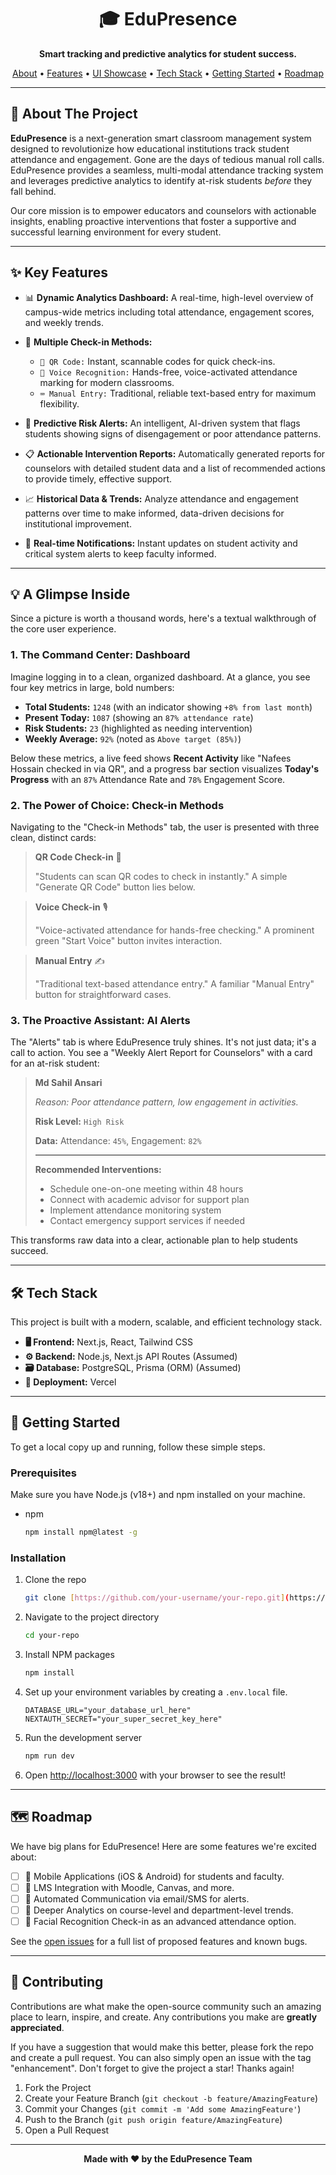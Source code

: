 <div align="center">

# 🎓 EduPresence

**Smart tracking and predictive analytics for student success.**

</div>

<div align="center">
  <a href="#-about-the-project">About</a> •
  <a href="#-key-features">Features</a> •
  <a href="#-a-glimpse-inside">UI Showcase</a> •
  <a href="#-tech-stack">Tech Stack</a> •
  <a href="#-getting-started">Getting Started</a> •
  <a href="#-roadmap">Roadmap</a>
</div>

---

## 📖 About The Project

**EduPresence** is a next-generation smart classroom management system designed to revolutionize how educational institutions track student attendance and engagement. Gone are the days of tedious manual roll calls. EduPresence provides a seamless, multi-modal attendance tracking system and leverages predictive analytics to identify at-risk students *before* they fall behind.

Our core mission is to empower educators and counselors with actionable insights, enabling proactive interventions that foster a supportive and successful learning environment for every student.

---

## ✨ Key Features

* 📊 **Dynamic Analytics Dashboard:** A real-time, high-level overview of campus-wide metrics including total attendance, engagement scores, and weekly trends.

* 📲 **Multiple Check-in Methods:**
    * `📱 QR Code:` Instant, scannable codes for quick check-ins.
    * `🎤 Voice Recognition:` Hands-free, voice-activated attendance marking for modern classrooms.
    * `⌨️ Manual Entry:` Traditional, reliable text-based entry for maximum flexibility.

* 🤖 **Predictive Risk Alerts:** An intelligent, AI-driven system that flags students showing signs of disengagement or poor attendance patterns.

* 📋 **Actionable Intervention Reports:** Automatically generated reports for counselors with detailed student data and a list of recommended actions to provide timely, effective support.

* 📈 **Historical Data & Trends:** Analyze attendance and engagement patterns over time to make informed, data-driven decisions for institutional improvement.

* 🔔 **Real-time Notifications:** Instant updates on student activity and critical system alerts to keep faculty informed.

---

## 💡 A Glimpse Inside

Since a picture is worth a thousand words, here's a textual walkthrough of the core user experience.

### 1. The Command Center: Dashboard

Imagine logging in to a clean, organized dashboard. At a glance, you see four key metrics in large, bold numbers:

* **Total Students:** `1248` (with an indicator showing `+8% from last month`)
* **Present Today:** `1087` (showing an `87% attendance rate`)
* **Risk Students:** `23` (highlighted as needing intervention)
* **Weekly Average:** `92%` (noted as `Above target (85%)`)

Below these metrics, a live feed shows **Recent Activity** like "Nafees Hossain checked in via QR", and a progress bar section visualizes **Today's Progress** with an `87%` Attendance Rate and `78%` Engagement Score.

### 2. The Power of Choice: Check-in Methods

Navigating to the "Check-in Methods" tab, the user is presented with three clean, distinct cards:

> **QR Code Check-in** 🤳
>
> "Students can scan QR codes to check in instantly." A simple "Generate QR Code" button lies below.

> **Voice Check-in** 🎙️
>
> "Voice-activated attendance for hands-free checking." A prominent green "Start Voice" button invites interaction.

> **Manual Entry** ✍️
>
> "Traditional text-based attendance entry." A familiar "Manual Entry" button for straightforward cases.

### 3. The Proactive Assistant: AI Alerts

The "Alerts" tab is where EduPresence truly shines. It's not just data; it's a call to action. You see a "Weekly Alert Report for Counselors" with a card for an at-risk student:

> **Md Sahil Ansari**
>
> *Reason: Poor attendance pattern, low engagement in activities.*
>
> **Risk Level:** `High Risk`
>
> **Data:** Attendance: `45%`, Engagement: `82%`
>
> ---
>
> **Recommended Interventions:**
> * Schedule one-on-one meeting within 48 hours
> * Connect with academic advisor for support plan
> * Implement attendance monitoring system
> * Contact emergency support services if needed

This transforms raw data into a clear, actionable plan to help students succeed.

---

## 🛠️ Tech Stack

This project is built with a modern, scalable, and efficient technology stack.

* **🖥️ Frontend:** Next.js, React, Tailwind CSS
* **⚙️ Backend:** Node.js, Next.js API Routes (Assumed)
* **🗃️ Database:** PostgreSQL, Prisma (ORM) (Assumed)
* **🚀 Deployment:** Vercel

---

## 🏁 Getting Started

To get a local copy up and running, follow these simple steps.

### Prerequisites

Make sure you have Node.js (v18+) and npm installed on your machine.
* npm
    ```sh
    npm install npm@latest -g
    ```

### Installation

1.  Clone the repo
    ```sh
    git clone [https://github.com/your-username/your-repo.git](https://github.com/your-username/your-repo.git)
    ```
2.  Navigate to the project directory
    ```sh
    cd your-repo
    ```
3.  Install NPM packages
    ```sh
    npm install
    ```
4.  Set up your environment variables by creating a `.env.local` file.
    ```env
    DATABASE_URL="your_database_url_here"
    NEXTAUTH_SECRET="your_super_secret_key_here"
    ```
5.  Run the development server
    ```sh
    npm run dev
    ```
6.  Open [http://localhost:3000](http://localhost:3000) with your browser to see the result!

---

## 🗺️ Roadmap

We have big plans for EduPresence! Here are some features we're excited about:

-   [ ] 📱 Mobile Applications (iOS & Android) for students and faculty.
-   [ ] 🔗 LMS Integration with Moodle, Canvas, and more.
-   [ ] 💬 Automated Communication via email/SMS for alerts.
-   [ ] 🧐 Deeper Analytics on course-level and department-level trends.
-   [ ] 📸 Facial Recognition Check-in as an advanced attendance option.

See the [open issues](https://github.com/your-username/your-repo/issues) for a full list of proposed features and known bugs.

---

## 🤝 Contributing

Contributions are what make the open-source community such an amazing place to learn, inspire, and create. Any contributions you make are **greatly appreciated**.

If you have a suggestion that would make this better, please fork the repo and create a pull request. You can also simply open an issue with the tag "enhancement". Don't forget to give the project a star! Thanks again!

1.  Fork the Project
2.  Create your Feature Branch (`git checkout -b feature/AmazingFeature`)
3.  Commit your Changes (`git commit -m 'Add some AmazingFeature'`)
4.  Push to the Branch (`git push origin feature/AmazingFeature`)
5.  Open a Pull Request



---

<div align="center">

**Made with ❤️ by the EduPresence Team**

</div>
